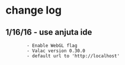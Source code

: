 # change log

## 1/16/16  - use anjuta ide
			- Enable WebGL flag
			- Valac version 0.30.0
			- default url to 'http://localhost'